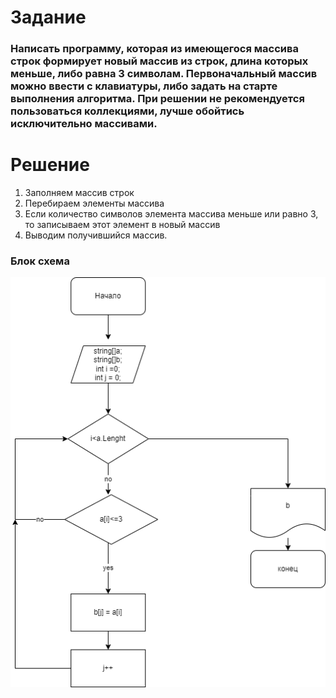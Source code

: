 # Задание
### Написать программу, которая из имеющегося массива строк формирует новый массив из строк, длина которых меньше, либо равна 3 символам. Первоначальный массив можно ввести с клавиатуры, либо задать на старте выполнения алгоритма. При решении не рекомендуется пользоваться коллекциями, лучше обойтись исключительно массивами.
# Решение
1. Заполняем массив строк
2. Перебираем элементы массива 
3. Если количество символов элемента массива меньше или равно 3, то записываем этот элемент в новый массив
4. Выводим получившийся массив.
### Блок схема
 ![pic](https://github.com/EvgeniySereb/FinalWorkC-/blob/main/Block/pic.png)
